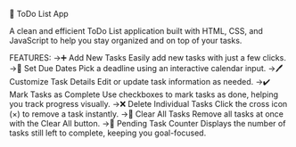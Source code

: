 📝 ToDo List App

A clean and efficient ToDo List application built with HTML, CSS, and JavaScript to help you stay organized and on top of your tasks.

FEATURES:
->➕ Add New Tasks
Easily add new tasks with just a few clicks.
->📅 Set Due Dates
Pick a deadline using an interactive calendar input.
->🖊 Customize Task Details
Edit or update task information as needed.
->✔ Mark Tasks as Complete
Use checkboxes to mark tasks as done, helping you track progress visually.
->❌ Delete Individual Tasks
Click the cross icon (×) to remove a task instantly.
->🧹 Clear All Tasks
Remove all tasks at once with the Clear All button.
->🔢 Pending Task Counter
Displays the number of tasks still left to complete, keeping you goal-focused.
